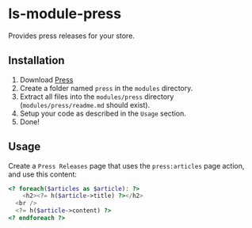 # ls-module-press
Provides press releases for your store.

## Installation
1. Download [Press](https://github.com/limewheel/ls-module-press/zipball/master)
1. Create a folder named `press` in the `modules` directory.
1. Extract all files into the `modules/press` directory (`modules/press/readme.md` should exist).
1. Setup your code as described in the `Usage` section.
1. Done!

## Usage
Create a `Press Releases` page that uses the `press:articles` page action, and use this content:

```php
<? foreach($articles as $article): ?>
	<h2><?= h($article->title) ?></h2>
  <br />
  <?= h($article->content) ?>
<? endforeach ?>
```